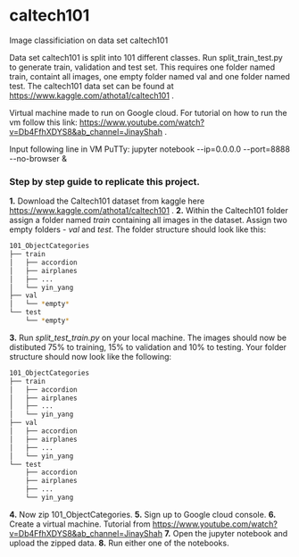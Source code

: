 # caltech101
Image classificiation on data set caltech101

Data set caltech101 is split into 101 different classes. Run split_train_test.py to generate train, validation and test set. This requires one folder named train, containt all images, one empty folder named val and one folder named test.
The caltech101 data set can be found at https://www.kaggle.com/athota1/caltech101 .

Virtual machine made to run on Google cloud. For tutorial on how to run the vm follow this link: https://www.youtube.com/watch?v=Db4FfhXDYS8&ab_channel=JinayShah .

Input following line in VM PuTTy: jupyter notebook --ip=0.0.0.0 --port=8888 --no-browser &

### Step by step guide to replicate this project. ###

**1.** Download the Caltech101 dataset from kaggle here https://www.kaggle.com/athota1/caltech101 .
**2.** Within the Caltech101 folder assign a folder named *train* containing all images in the dataset. Assign two empty folders - *val* and *test*. The folder structure should look like this:
```bash
101_ObjectCategories
├── train
│   ├── accordion
│   ├── airplanes
│   ├── ...
│   └── yin_yang
├── val
│   └── *empty*
└── test
    └── *empty*
```
**3.** Run *split_test_train.py* on your local machine. The images should now be distibuted 75% to training, 15% to validation and 10% to testing. Your folder structure should now look like the following:
```bash
101_ObjectCategories
├── train
│   ├── accordion
│   ├── airplanes
│   ├── ...
│   └── yin_yang
├── val
│   ├── accordion
│   ├── airplanes
│   ├── ...
│   └── yin_yang
└── test
    ├── accordion
    ├── airplanes
    ├── ...
    └── yin_yang
```
**4.** Now zip 101_ObjectCategories.
**5.** Sign up to Google cloud console.
**6.** Create a virtual machine. Tutorial from https://www.youtube.com/watch?v=Db4FfhXDYS8&ab_channel=JinayShah
**7.** Open the jupyter notebook and upload the zipped data.
**8.** Run either one of the notebooks.